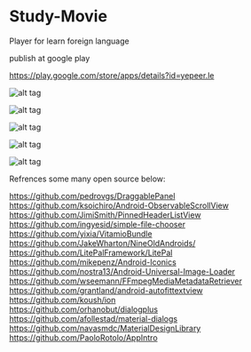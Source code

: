 # Study-Movie
Player for learn foreign language

publish at google play

https://play.google.com/store/apps/details?id=yepeer.le

![alt tag](https://lh3.googleusercontent.com/QTNUulDzgXB1sUNMECL-SHxj0w42ID5-D6RzHmzYS5BktdWUmuOeg2EFzYiLMZwcd20R=w300)

![alt tag](https://lh3.googleusercontent.com/3aMcmJOmYVrn8MBsxxa_768T6pxdsWHsz1uorw5-n59K7Wxx6Qj-KvEXSp-n4APu-64=h900)

![alt tag](https://lh3.googleusercontent.com/7KYAJapSKs6174-39DODPUKi4y2zG9i0prjOZL8-0tQyv-SYtZYzUquBMmrxUS3YVeY=h900)

![alt tag](https://lh3.googleusercontent.com/jmUmEl1SKetMu9xn1c3pEHej8cCE9z3KCmk43lQemCo_nwJn-ar91oBrwgtT4dGcJ1sJ=h900)

![alt tag](https://lh3.googleusercontent.com/Htp4qBS0NEehQ6jw7t15DmFb_u7cSegYinFVwbxn8buPt9w7aRmDFyZ0T7mSH4kjhRc=h900)


Refrences some many open source below:

https://github.com/pedrovgs/DraggablePanel <br/>
https://github.com/ksoichiro/Android-ObservableScrollView <br/>
https://github.com/JimiSmith/PinnedHeaderListView <br/>
https://github.com/ingyesid/simple-file-chooser <br/>
https://github.com/yixia/VitamioBundle <br/>
https://github.com/JakeWharton/NineOldAndroids/ <br/>
https://github.com/LitePalFramework/LitePal <br/>
https://github.com/mikepenz/Android-Iconics <br/>
https://github.com/nostra13/Android-Universal-Image-Loader <br/>
https://github.com/wseemann/FFmpegMediaMetadataRetriever <br/>
https://github.com/grantland/android-autofittextview <br/>
https://github.com/koush/ion <br/>
https://github.com/orhanobut/dialogplus <br/>
https://github.com/afollestad/material-dialogs <br/>
https://github.com/navasmdc/MaterialDesignLibrary <br/>
https://github.com/PaoloRotolo/AppIntro <br/>
